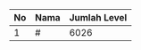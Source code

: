 | No | Nama            | Jumlah Level |
|----|-----------------|--------------|
| 1  | #    |    6026        |
